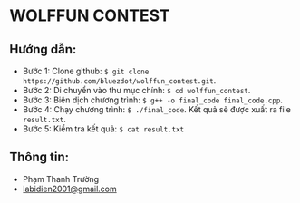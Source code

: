 # WOLFFUN CONTEST

## Hướng dẫn:
- Bước 1: Clone github: `$ git clone https://github.com/bluezdot/wolffun_contest.git`.
- Bước 2: Di chuyển vào thư mục chính: `$ cd wolffun_contest`.
- Bước 3: Biên dịch chương trình: `$ g++ -o final_code final_code.cpp`.   
- Bước 4: Chạy chương trình: `$ ./final_code`. Kết quả sẽ được xuất ra file `result.txt`.
- Bước 5: Kiểm tra kết quả: `$ cat result.txt`

## Thông tin:
- Phạm Thanh Trường
- labidien2001@gmail.com
